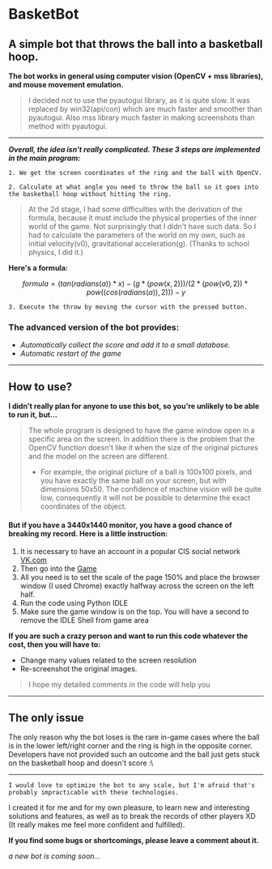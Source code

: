 # BasketBot
## A simple bot that throws the ball into a basketball hoop.

**The bot works in general using computer vision (OpenCV + mss libraries), and mouse movement emulation.**

>I decided not to use the pyautogui library, as it is quite slow. It was replaced by win32(api/con) which are much faster and smoother than pyautogui. Also mss library much faster in making screenshots than method with pyautogui.

----
**_Overall, the idea isn't really complicated. These 3 steps are implemented in the main program:_**

`1. We get the screen coordinates of the ring and the ball with OpenCV.`

`2. Calculate at what angle you need to throw the ball so it goes into the basketball hoop without hitting the ring.`

>At the 2d stage, I had some difficulties with the derivation of the formula, because it must include the physical properties of the inner world of the game. Not surprisingly that I didn't have such data. So I had to calculate the parameters of the world on my own, such as initial velocity(v0), gravitational acceleration(g). (Thanks to school physics, I did it.)

**Here's a formula:**

$$
formula = (tan(radians(a)) * x) - (g*(pow(x, 2)))/(2*(pow(v0, 2))*pow((cos(radians(a)),2)))-y
$$

`3. Execute the throw by moving the cursor with the pressed button.`

### The advanced version of the bot provides:

- *Automatically collect the score and add it to a small database.*
- *Automatic restart of the game*

----

## How to use?

**I didn't really plan for anyone to use this bot, so you're unlikely to be able to run it, but...**

>The whole program is designed to have the game window open in a specific area on the screen. In addition there is the problem that the OpenCV function doesn't like it when the size of the original pictures and the model on the screen are different.
>- For example, the original picture of a ball is 100x100 pixels, and you have exactly the same ball on your screen, but with dimensions 50x50. The confidence of machine vision will be quite low, consequently it will not be possible to determine the exact coordinates of the object.

#### But if you have a 3440x1440 monitor, you have a good chance of breaking my record. Here is a little instruction:

1. It is necessary to have an account in a popular CIS social network [VK.com](https://vk.com)
2. Then go into the [Game](https://vk.com/app6657931)
3. All you need is to set the scale of the page 150% and place the browser window (I used Chrome) exactly halfway across the screen on the left half.
4. Run the code using Python IDLE
5. Make sure the game window is on the top. You will have a second to remove the IDLE Shell from game area


**If you are such a crazy person and want to run this code whatever the cost, then you will have to:**
- Change many values related to the screen resolution
- Re-screenshot the original images.

>I hope my detailed comments in the code will help you
----
## The only issue
The only reason why the bot loses is the rare in-game cases where the ball is in the lower left/right corner and the ring is high in the opposite corner. Developers have not provided such an outcome and the ball just gets stuck on the basketball hoop and doesn't score :\

---

    I would love to optimize the bot to any scale, but I'm afraid that's probably impracticable with these technologies. 

I created it for me and for my own pleasure, to learn new and interesting solutions and features, as well as to break the records of other players XD (It really makes me feel more confident and fulfilled).

**If you find some bugs or shortcomings, please leave a comment about it.**

*a new bot is coming soon...*